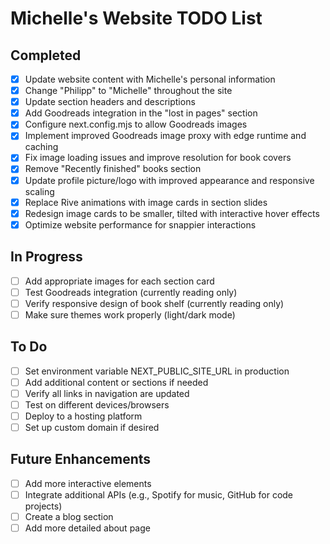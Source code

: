 # Michelle's Website TODO List

## Completed
- [x] Update website content with Michelle's personal information
- [x] Change "Philipp" to "Michelle" throughout the site
- [x] Update section headers and descriptions
- [x] Add Goodreads integration in the "lost in pages" section
- [x] Configure next.config.mjs to allow Goodreads images
- [x] Implement improved Goodreads image proxy with edge runtime and caching
- [x] Fix image loading issues and improve resolution for book covers
- [x] Remove "Recently finished" books section
- [x] Update profile picture/logo with improved appearance and responsive scaling
- [x] Replace Rive animations with image cards in section slides
- [x] Redesign image cards to be smaller, tilted with interactive hover effects
- [x] Optimize website performance for snappier interactions

## In Progress
- [ ] Add appropriate images for each section card
- [ ] Test Goodreads integration (currently reading only)
- [ ] Verify responsive design of book shelf (currently reading only)
- [ ] Make sure themes work properly (light/dark mode)

## To Do
- [ ] Set environment variable NEXT_PUBLIC_SITE_URL in production
- [ ] Add additional content or sections if needed
- [ ] Verify all links in navigation are updated
- [ ] Test on different devices/browsers
- [ ] Deploy to a hosting platform
- [ ] Set up custom domain if desired

## Future Enhancements
- [ ] Add more interactive elements
- [ ] Integrate additional APIs (e.g., Spotify for music, GitHub for code projects)
- [ ] Create a blog section
- [ ] Add more detailed about page 